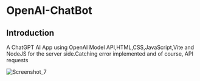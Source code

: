 # OpenAI-ChatBot


## Introduction

A ChatGPT AI App using OpenAI Model API,HTML,CSS,JavaScript,Vite and NodeJS for the server side.Catching error implemented and of course, API requests

![Screenshot_7](https://user-images.githubusercontent.com/33298946/212082124-43707ea8-22c7-4eb8-9126-5445bf8b61a3.png)
